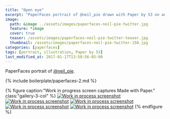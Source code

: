 ```yaml
---
title: "Open eye"
excerpt: "PaperFaces portrait of @neil_pie drawn with Paper by 53 on an iPad."
image: 
  path: &image ../assets/images/paperfaces-neil-pie-twitter.jpg 
  feature: *image
  cover: true
  teaser: /assets/images/paperfaces-neil-pie-twitter-teaser.jpg
  thumbnail: /assets/images/paperfaces-neil-pie-twitter-150.jpg
categories: [paperfaces]
tags: [portrait, illustration, Paper by 53]
last_modified_at: 2017-01-17T13:58:56-05:00
---
```


PaperFaces portrait of [@neil_pie](https://twitter.com/neil_pie).

{% include boilerplate/paperfaces-2.md %}

{% figure caption:"Work in progress screen captures Made with Paper." class:"gallery-3-col" %}
[![Work in process screenshot](/assets/images/paperfaces-neil-pie-process-1-600.jpg)](/assets/images/paperfaces-neil-pie-process-1-lg.jpg)
[![Work in process screenshot](/assets/images/paperfaces-neil-pie-process-2-600.jpg)](/assets/images/paperfaces-neil-pie-process-2-lg.jpg)
[![Work in process screenshot](/assets/images/paperfaces-neil-pie-process-3-600.jpg)](/assets/images/paperfaces-neil-pie-process-3-lg.jpg)
[![Work in process screenshot](/assets/images/paperfaces-neil-pie-process-4-600.jpg)](/assets/images/paperfaces-neil-pie-process-4-lg.jpg)
[![Work in process screenshot](/assets/images/paperfaces-neil-pie-process-5-600.jpg)](/assets/images/paperfaces-neil-pie-process-5-lg.jpg)
{% endfigure %}
